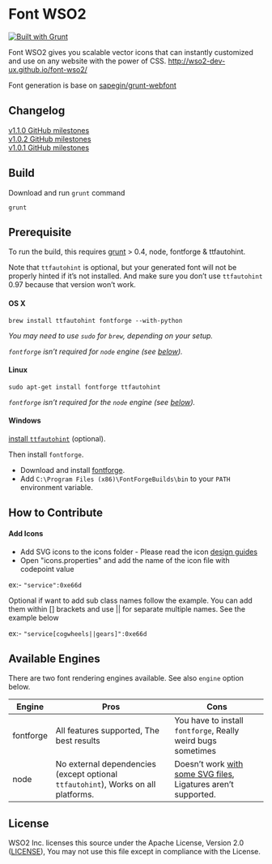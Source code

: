 # Font WSO2

[![Built with Grunt](https://cdn.gruntjs.com/builtwith.png)](http://gruntjs.com/)

Font WSO2 gives you scalable vector icons that can instantly customized and use on any website with the power of CSS.
http://wso2-dev-ux.github.io/font-wso2/

Font generation is base on [sapegin/grunt-webfont](https://github.com/sapegin/grunt-webfont/)

## Changelog

[v1.1.0 GitHub milestones](https://github.com/wso2-dev-ux/font-wso2/issues?utf8=%E2%9C%93&q=milestone%3A1.1.0+is%3Aclosed)  
[v1.0.2 GitHub milestones](https://github.com/wso2-dev-ux/font-wso2/issues?utf8=%E2%9C%93&q=milestone%3A1.0.2+is%3Aclosed)  
[v1.0.1 GitHub milestones](https://github.com/wso2-dev-ux/font-wso2/issues?utf8=%E2%9C%93&q=milestone%3A1.0.1+is%3Aclosed) 
 
## Build

Download and run `grunt` command
```
grunt
```

## Prerequisite

To run the build, this requires [grunt](http://gruntjs.com/getting-started) > 0.4, node, fontforge & ttfautohint.

Note that `ttfautohint` is optional, 
but your generated font will not be properly hinted if it’s not installed. And make sure you don’t use `ttfautohint` 0.97 because that version won’t work.

#### OS X

```
brew install ttfautohint fontforge --with-python
```

*You may need to use `sudo` for `brew`, depending on your setup.*

*`fontforge` isn’t required for `node` engine (see [below](#available-engines)).*

#### Linux

```
sudo apt-get install fontforge ttfautohint
```

*`fontforge` isn’t required for the `node` engine (see [below](#available-engines)).*

#### Windows

[install `ttfautohint`](http://www.freetype.org/ttfautohint/#download) (optional).

Then install `fontforge`.
* Download and install [fontforge](http://fontforge.github.io/en-US/downloads/windows/).
* Add `C:\Program Files (x86)\FontForgeBuilds\bin` to your `PATH` environment variable.

## How to Contribute

#### Add Icons

* Add SVG icons to the icons folder - Please read the icon [design guides](https://github.com/wso2-dev-ux/font-wso2/wiki/Icon-design-guide)
* Open "icons.properties" and add the name of the icon file with codepoint value

ex:- `"service":0xe66d`

Optional if want to add sub class names follow the example. You can add them within [] brackets and use || for separate multiple names. See the example below

ex:- `"service[cogwheels||gears]":0xe66d`

## Available Engines

There are two font rendering engines available. See also `engine` option below.

| Engine   | Pros   | Cons   |
| ------ | ----------- | ----------- |
| fontforge | All features supported, The best results | You have to install `fontforge`, Really weird bugs sometimes |
| node | No external dependencies (except optional `ttfautohint`), Works on all platforms. | Doesn’t work [with some SVG files](https://github.com/fontello/svg2ttf/issues/25), Ligatures aren’t supported.|

## License

WSO2 Inc. licenses this source under the Apache License, Version 2.0 ([LICENSE](LICENSE)), You may not use this file except in compliance with the License.
